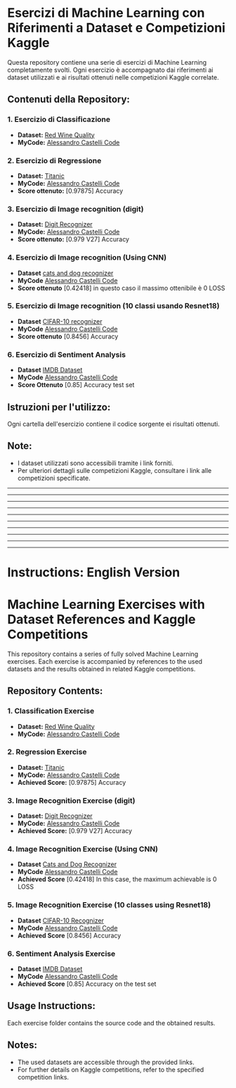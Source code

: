 # Esercizi di Machine Learning con Riferimenti a Dataset e Competizioni Kaggle

Questa repository contiene una serie di esercizi di Machine Learning completamente svolti. Ogni esercizio è accompagnato dai riferimenti ai dataset utilizzati e ai risultati ottenuti nelle competizioni Kaggle correlate.

## Contenuti della Repository:

### 1. Esercizio di Classificazione

- **Dataset:** [Red Wine Quality](https://www.kaggle.com/datasets/uciml/red-wine-quality-cortez-et-al-2009)
- **MyCode:** [Alessandro Castelli Code](https://www.kaggle.com/code/alessandromajumba/regression)

### 2. Esercizio di Regressione

- **Dataset:** [Titanic](https://www.kaggle.com/c/titanic)
- **MyCode:** [Alessandro Castelli Code](https://www.kaggle.com/code/alessandromajumba/logistic-regression-castelli)
- **Score ottenuto:** [0.97875] Accuracy

### 3. Esercizio di Image recognition (digit)

- **Dataset:** [Digit Recognizer](https://www.kaggle.com/competitions/digit-recognizer/code)
- **MyCode:** [Alessandro Castelli Code](https://www.kaggle.com/code/alessandromajumba/ex3-ml)
- **Score ottenuto:** [0.979 V27] Accuracy 

### 4. Esercizio di Image recognition (Using CNN) 
- **Dataset** [cats and dog recognizer](https://www.kaggle.com/c/dogs-vs-cats-redux-kernels-edition)
- **MyCode** [Alessandro Castelli Code](https://www.kaggle.com/code/alessandromajumba/ex4-ml)
- **Score ottenuto** [0.42418] in questo caso il massimo ottenibile è 0 LOSS

### 5. Esercizio di Image recognition (10 classi usando Resnet18)
- **Dataset** [CIFAR-10 recognizer](https://www.kaggle.com/competitions/cifar-10)
- **MyCode** [Alessandro Castelli Code](https://www.kaggle.com/code/alessandromajumba/ex5-ml)
- **Score ottenuto** [0.8456] Accuracy

### 6. Esercizio di Sentiment Analysis
- **Dataset** [IMDB Dataset](https://www.kaggle.com/datasets/lakshmi25npathi/imdb-dataset-of-50k-movie-reviews¶)
- **MyCode** [Alessandro Castelli Code](https://www.kaggle.com/code/alessandromajumba/sentiment-analysis-on-imdb-dataset-castelli)
- **Score Ottenuto** [0.85] Accuracy test set

## Istruzioni per l'utilizzo:

Ogni cartella dell'esercizio contiene il codice sorgente ei risultati ottenuti.

## Note:

- I dataset utilizzati sono accessibili tramite i link forniti.
- Per ulteriori dettagli sulle competizioni Kaggle, consultare i link alle competizioni specificate.
---
---
---
---
---
---
---
---
---
---

 # Instructions: English Version 
 # Machine Learning Exercises with Dataset References and Kaggle Competitions

This repository contains a series of fully solved Machine Learning exercises. Each exercise is accompanied by references to the used datasets and the results obtained in related Kaggle competitions.

## Repository Contents:

### 1. Classification Exercise

- **Dataset:** [Red Wine Quality](https://www.kaggle.com/datasets/uciml/red-wine-quality-cortez-et-al-2009)
- **MyCode:** [Alessandro Castelli Code](https://www.kaggle.com/code/alessandromajumba/regression)

### 2. Regression Exercise

- **Dataset:** [Titanic](https://www.kaggle.com/c/titanic)
- **MyCode:** [Alessandro Castelli Code](https://www.kaggle.com/code/alessandromajumba/logistic-regression-castelli)
- **Achieved Score:** [0.97875] Accuracy

### 3. Image Recognition Exercise (digit)

- **Dataset:** [Digit Recognizer](https://www.kaggle.com/competitions/digit-recognizer/code)
- **MyCode:** [Alessandro Castelli Code](https://www.kaggle.com/code/alessandromajumba/ex3-ml)
- **Achieved Score:** [0.979 V27] Accuracy 

### 4. Image Recognition Exercise (Using CNN) 
- **Dataset** [Cats and Dog Recognizer](https://www.kaggle.com/c/dogs-vs-cats-redux-kernels-edition)
- **MyCode** [Alessandro Castelli Code](https://www.kaggle.com/code/alessandromajumba/ex4-ml)
- **Achieved Score** [0.42418] In this case, the maximum achievable is 0 LOSS

### 5. Image Recognition Exercise (10 classes using Resnet18)
- **Dataset** [CIFAR-10 Recognizer](https://www.kaggle.com/competitions/cifar-10)
- **MyCode** [Alessandro Castelli Code](https://www.kaggle.com/code/alessandromajumba/ex5-ml)
- **Achieved Score** [0.8456] Accuracy

### 6. Sentiment Analysis Exercise
- **Dataset** [IMDB Dataset](https://www.kaggle.com/datasets/lakshmi25npathi/imdb-dataset-of-50k-movie-reviews¶)
- **MyCode** [Alessandro Castelli Code](https://www.kaggle.com/code/alessandromajumba/sentiment-analysis-on-imdb-dataset-castelli)
- **Achieved Score** [0.85] Accuracy on the test set

## Usage Instructions:

Each exercise folder contains the source code and the obtained results.

## Notes:

- The used datasets are accessible through the provided links.
- For further details on Kaggle competitions, refer to the specified competition links.
